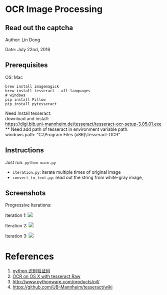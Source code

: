 # OCR Image Processing 
## Read out the captcha

Author: Lin Dong

Date: July 22nd, 2016

## Prerequisites

OS: Mac

```
brew install imagemagick
brew install tesseract --all-languages
# windows
pip install Pillow
pip install pytesseract
```
Need Install tesseract:<br>
download and install:<br>
https://digi.bib.uni-mannheim.de/tesseract/tesseract-ocr-setup-3.05.01.exe<br>
** Need add path of tesseract in environment variable path.<br>
windows path:
"C:\Program Files (x86)\Tesseract-OCR"

## Instructions

Just run: `python main.py`

* `iteration.py`: iterate multiple times of original image
* `convert_to_text.py`: read out the string from white-gray image,

## Screenshots

Progressive Iterations: 

Iteration 1: ![](./screenshots/iteration_0.jpeg)

Iteration 2: ![](./screenshots/iteration_1.jpeg)

Iteration 3: ![](./screenshots/iteration_2.jpeg)

# References
1. [python 识别验证码](https://segmentfault.com/q/1010000005686388)
2. [OCR on OS X with tesseract Raw](https://gist.github.com/henrik/1967035)
3. http://www.pythonware.com/products/pil/
4. https://github.com/UB-Mannheim/tesseract/wiki


